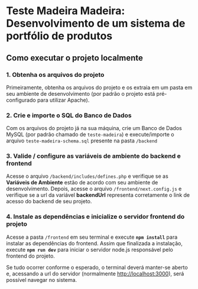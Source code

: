 # Teste Madeira Madeira: Desenvolvimento de um sistema de portfólio de produtos

## Como executar o projeto localmente

### 1. Obtenha os arquivos do projeto

Primeiramente, obtenha os arquivos do projeto e os extraia em um pasta em seu ambiente de desenvolvimento (por padrão o projeto está pré-configurado para utilizar Apache).

### 2. Crie e importe o SQL do Banco de Dados

Com os arquivos do projeto já na sua máquina, crie um Banco de Dados MySQL (por padrão chamado de `teste-madeira`) e execute/importe o arquivo `teste-madeira-schema.sql` presente na pasta `/backend`

### 3. Valide / configure as variáveis de ambiente do backend e frontend

Acesse o arquivo `/backend/includes/defines.php` e verifique se as **Variáveis de Ambiente** estão de acordo com seu ambiente de desenvolvimento.
Depois, acesse o arquivo `/frontend/next.config.js` e verifique se a url da variável **backendUrl** representa corretamente o link de acesso do backend de seu projeto.

### 4. Instale as dependências e inicialize o servidor frontend do projeto

Acesse a pasta `/frontend` em seu terminal e execute **`npm install`** para instalar as dependências do frontend.
Assim que finalizada a instalação, execute **`npm run dev`** para iniciar o servidor node.js responsável pelo frontend do projeto.

Se tudo ocorrer conforme o esperado, o terminal deverá manter-se aberto e, acessando a url do servidor (normalmente [http://localhost:3000](http://localhost:3000)), será possível navegar no sistema.